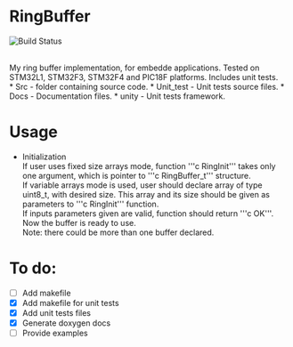 # RingBuffer
![Build Status](https://github.com/magiczny-kacper/RingBuffer/workflows/BuildWrokflow/badge.svg)

<br>
My ring buffer implementation, for embedde applications. Tested on STM32L1, STM32F3, STM32F4 and PIC18F platforms. Includes unit tests.<br/>
* Src - folder containing source code.
* Unit_test - Unit tests source files.
* Docs - Documentation files.
* unity - Unit tests framework.

# Usage
* Initialization <br/>
If user uses fixed size arrays mode, function '''c RingInit''' takes only one argument, which is pointer to '''c RingBuffer_t''' structure. <br/>
If variable arrays mode is used, user should declare array of type uint8_t, with desired size. This array and its size should be given as parameters to '''c RingInit''' function. <br/>
If inputs parameters given are valid, function should return '''c OK'''. Now the buffer is ready to use. <br/>
Note: there could be more than one buffer declared.

# To do:
- [ ] Add makefile
- [x] Add makefile for unit tests
- [x] Add unit tests files 
- [x] Generate doxygen docs 
- [ ] Provide examples